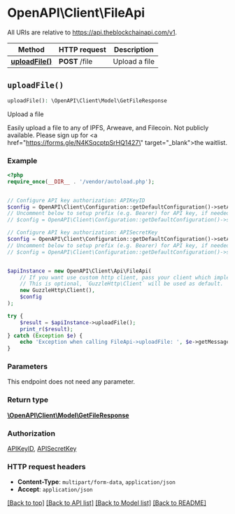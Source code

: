 # OpenAPI\Client\FileApi

All URIs are relative to https://api.theblockchainapi.com/v1.

Method | HTTP request | Description
------------- | ------------- | -------------
[**uploadFile()**](FileApi.md#uploadFile) | **POST** /file | Upload a file


## `uploadFile()`

```php
uploadFile(): \OpenAPI\Client\Model\GetFileResponse
```

Upload a file

Easily upload a file to any of IPFS, Arweave, and Filecoin. Not publicly available. Please sign up for <a href=\"https://forms.gle/N4KSqcptpSrHQ1427\" target=\"_blank\">the waitlist</a>.

### Example

```php
<?php
require_once(__DIR__ . '/vendor/autoload.php');


// Configure API key authorization: APIKeyID
$config = OpenAPI\Client\Configuration::getDefaultConfiguration()->setApiKey('APIKeyID', 'YOUR_API_KEY');
// Uncomment below to setup prefix (e.g. Bearer) for API key, if needed
// $config = OpenAPI\Client\Configuration::getDefaultConfiguration()->setApiKeyPrefix('APIKeyID', 'Bearer');

// Configure API key authorization: APISecretKey
$config = OpenAPI\Client\Configuration::getDefaultConfiguration()->setApiKey('APISecretKey', 'YOUR_API_KEY');
// Uncomment below to setup prefix (e.g. Bearer) for API key, if needed
// $config = OpenAPI\Client\Configuration::getDefaultConfiguration()->setApiKeyPrefix('APISecretKey', 'Bearer');


$apiInstance = new OpenAPI\Client\Api\FileApi(
    // If you want use custom http client, pass your client which implements `GuzzleHttp\ClientInterface`.
    // This is optional, `GuzzleHttp\Client` will be used as default.
    new GuzzleHttp\Client(),
    $config
);

try {
    $result = $apiInstance->uploadFile();
    print_r($result);
} catch (Exception $e) {
    echo 'Exception when calling FileApi->uploadFile: ', $e->getMessage(), PHP_EOL;
}
```

### Parameters

This endpoint does not need any parameter.

### Return type

[**\OpenAPI\Client\Model\GetFileResponse**](../Model/GetFileResponse.md)

### Authorization

[APIKeyID](../../README.md#APIKeyID), [APISecretKey](../../README.md#APISecretKey)

### HTTP request headers

- **Content-Type**: `multipart/form-data`, `application/json`
- **Accept**: `application/json`

[[Back to top]](#) [[Back to API list]](../../README.md#endpoints)
[[Back to Model list]](../../README.md#models)
[[Back to README]](../../README.md)
